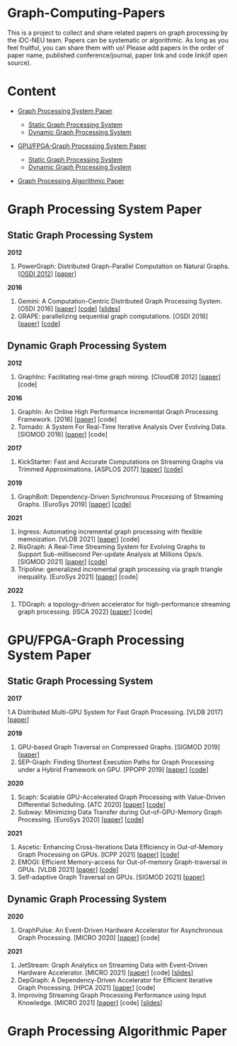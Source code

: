 # Graph-Computing-Papers
This is a project to collect and share related papers on graph processing by the iDC-NEU team. Papers can be systematic or algorithmic. As long as you feel fruitful, you can share them with us! Please add papers in the order of paper name, published conference/journal, paper link and code link(if open source).
# Content
- [Graph Processing System Paper](#Graph-Processing-System-Paper)
  
  - [Static Graph Processing System](#Static-Graph-Processing-System)
  - [Dynamic Graph Processing System](#Dynamic-Graph-Processing-System)
  
- [GPU/FPGA-Graph Processing System Paper](#GPU/FPGA-Graph-Processing-System-Paper)

  - [Static Graph Processing System](#GPU/FPGA-Static-Graph-Processing-System)
  - [Dynamic Graph Processing System](#GPU/FPGA-Dynamic-Graph-Processing-System)

- [Graph Processing  Algorithmic Paper](#GNN-Algorithmic-Paper)

  

# <span id = "Graph-Processing-System-Paper">Graph Processing System Paper</span>
## <span id = "Static-Graph-Processing-System">Static Graph Processing System</span>
**2012**

1. PowerGraph: Distributed Graph-Parallel Computation on Natural Graphs. [[OSDI 2012](https://dl.acm.org/doi/proceedings/10.5555/2387880)] [[paper]](https://dl.acm.org/doi/10.5555/2387880.2387883)

**2016**

1. Gemini: A Computation-Centric Distributed Graph Processing System. [OSDI 2016] [[paper](https://dl.acm.org/doi/10.5555/3026877.3026901)] [[code](https://github.com/thu-pacman/GeminiGraph)] [[slides](https://www.usenix.org/sites/default/files/conference/protected-files/osdi16_slides_zhu.pdf)]
2. GRAPE: parallelizing sequential graph computations.  [OSDI 2016] [[paper](https://dl.acm.org/doi/10.14778/3137765.3137801)] [[code](https://github.com/alibaba/libgrape-lite)]



## <span id = "Dynamic-Graph-Processing-System">Dynamic Graph Processing System</span>

**2012**

1. GraphInc: Facilitating real-time graph mining.  [CloudDB 2012] [[paper](https://dl.acm.org/doi/10.1145/2390021.2390023)] [code]

**2016**

1. GraphIn: An Online High Performance Incremental Graph Processing Framework.  [2016] [[paper](https://dl.acm.org/doi/10.1007/978-3-319-43659-3_24)] [code]
2. Tornado: A System For Real-Time Iterative Analysis Over Evolving Data.  [SIGMOD 2016] [[paper](https://dl.acm.org/doi/epdf/10.1145/2882903.2882950)] [code]

**2017**

1. KickStarter: Fast and Accurate Computations on Streaming Graphs via Trimmed Approximations.  [ASPLOS  2017] [[paper](https://dl.acm.org/doi/10.1145/3037697.3037748)] [[code](https://github.com/pdclab/graphbolt)]

**2019**

1. GraphBolt: Dependency-Driven Synchronous Processing of Streaming Graphs.  [EuroSys 2019] [[paper](https://dl.acm.org/doi/10.1145/3302424.3303974)] [[code](https://github.com/pdclab/graphbolt)]

**2021**

1. Ingress: Automating incremental graph processing with flexible memoization.  [VLDB 2021] [[paper](https://dl.acm.org/doi/10.14778/3461535.3461550)] [code]
2.  RisGraph: A Real-Time Streaming System for Evolving Graphs to Support Sub-millisecond Per-update Analysis at Millions Ops/s.  [SIGMOD 2021] [[paper](https://dl.acm.org/doi/10.1145/3448016.3457263)] [[code](https://github.com/thu-pacman/RisGraph)]
3. Tripoline: generalized incremental graph processing via graph triangle inequality.  [EuroSys 2021] [[paper](https://dl.acm.org/doi/10.1145/3447786.3456226)] [code]

**2022**
1. TDGraph: a topology-driven accelerator for high-performance streaming graph processing. [ISCA 2022] [[paper](https://dl.acm.org/doi/abs/10.1145/3470496.3527409)] [code]


# <span id = "GPU/FPGA-Graph-Processing-System-Paper">GPU/FPGA-Graph Processing System Paper</span>

## <span id = "GPU/FPGA-Static-Graph-Processing-System">Static Graph Processing System</span>
**2017**

1.A Distributed Multi-GPU System for Fast Graph Processing. [VLDB 2017] [[paper](http://www.vldb.org/pvldb/vol11/p297-jia.pdf)]

**2019**

1. GPU-based Graph Traversal on Compressed Graphs. [SIGMOD 2019] [[paper](https://dl.acm.org/doi/pdf/10.1145/3299869.3319871)]
2. SEP-Graph: Finding Shortest Execution Paths for Graph Processing under a Hybrid Framework on GPU. [PPOPP 2019] [[paper](https://dl.acm.org/doi/pdf/10.1145/3293883.3295733)] [[code](https://github.com/SEP-Graph/sep-graph.git)]

**2020**

1. Scaph: Scalable GPU-Accelerated Graph Processing with Value-Driven Differential Scheduling. [ATC 2020] [[paper](https://www.usenix.org/system/files/atc20-zheng.pdf)] [[code](https://github.com/ftxj/Scaph.git)]
2. Subway: Minimizing Data Transfer during Out-of-GPU-Memory Graph Processing. [EuroSys 2020] [[paper](https://dl.acm.org/doi/pdf/10.1145/3342195.3387537)] [[code](https://github.com/AutomataLab/Subway.git)]

**2021**

1. Ascetic: Enhancing Cross-Iterations Data Efficiency in Out-of-Memory Graph Processing on GPUs. [ICPP 2021] [[paper](https://dl.acm.org/doi/pdf/10.1145/3472456.3472457)] [[code](https://github.com/NKU-EmbeddedSystem/Ascetic.git)]
2. EMOGI: Efficient Memory-access for Out-of-memory Graph-traversal in GPUs.  [VLDB 2021] [[paper](http://www.vldb.org/pvldb/vol14/p114-min.pdf)] [[code](https://github.com/illinois-impact/EMOGI.git)]
3. Self-adaptive Graph Traversal on GPUs. [SIGMOD 2021] [[paper](https://dl.acm.org/doi/pdf/10.1145/3448016.3457279)]
## <span id = "GPU/FPGA-Dynamic-Graph-Processing-System">Dynamic Graph Processing System</span>

**2020**

1. GraphPulse: An Event-Driven Hardware Accelerator for Asynchronous Graph Processing. [MICRO 2020] [[paper](https://ieeexplore.ieee.org/document/9251946)] [code]

**2021**


  1.  JetStream: Graph Analytics on Streaming Data with Event-Driven Hardware Accelerator. [MICRO 2021] [[paper](https://dl.acm.org/doi/abs/10.1145/3466752.3480126)] [code] [[slides](./slides/JetStream.pptx)]
  2.  DepGraph: A Dependency-Driven Accelerator for Efficient Iterative Graph Processing. [HPCA 2021] [[paper](https://ieeexplore.ieee.org/abstract/document/9407071)] [code]
  3.  Improving Streaming Graph Processing Performance using Input Knowledge. [MICRO 2021] [[paper](https://dl.acm.org/doi/10.1145/3466752.3480096)] [code] [[slides](./slides/micro21-ABR.pptx)]



# <span id = "Graph-Processing-Algorithmic-Paper">Graph Processing  Algorithmic Paper</span>



